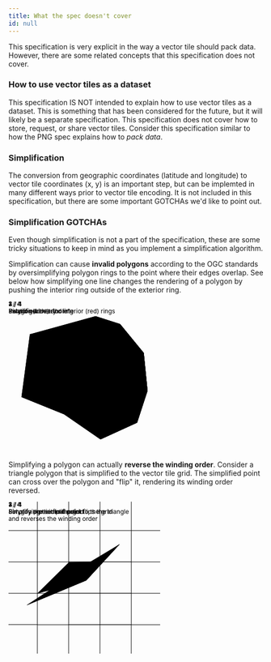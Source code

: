 ```yaml
---
title: What the spec doesn't cover
id: null
---
```


This specification is very explicit in the way a vector tile should pack data. However, there are some related concepts that this specification does not cover.

### How to use vector tiles as a dataset

This specification IS NOT intended to explain how to use vector tiles as a dataset. This is something that has been considered for the future, but it will likely be a separate specification. This specification does not cover how to store, request, or share vector tiles. Consider this specification similar to how the PNG spec explains how to *pack data*.

### Simplification

The conversion from geographic coordinates (latitude and longitude) to vector tile coordinates (x, y) is an important step, but can be implemted in many different ways prior to vector tile encoding. It is not included in this specification, but there are some important GOTCHAs we'd like to point out.

<div class="js-example clearfix">
  <div class="js-example-header">
    <h3>Simplification GOTCHAs</h3>
    <p>Even though simplification is not a part of the specification, these are some tricky situations to keep in mind as you implement a simplification algorithm.</p>
  </div>
  <div class="js-example-body">
    <div class="col12 clearfix">
      <div class="col6">
        <p>Simplification can cause <strong>invalid polygons</strong> according to the OGC standards by oversimplifying polygon rings to the point where their edges overlap. See below how simplifying one line changes the rendering of a polygon by pushing the interior ring outside of the exterior ring.</p>
      </div>
      <div class="col5 fr">
        <svg xmlns="http://www.w3.org/2000/svg" width="300" height="300" viewBox="0 0 300 300" class="simplification-example">
          <g id="simp1" class="show">
            <text x="0" y="10" font-size="12">1 / 4</text>
            <text x="0" y="24" font-size="12">Polygon with a "hole"</text>
            <path d="M267.53,102.13L220.72,45.34,172,29.73,42.27,65.48,25.69,189.32l84.46,34.2L182,273.12,254.42,240,275,177ZM171.81,219.89l-83.94-45.6L54.71,76.88,206,74.29l18.65,118.66Z" class="simp-geom simp-poly"/>
          </g>
          <g id="simp2">
            <text x="0" y="10" font-size="12">2 / 4</text>
            <text x="0" y="24" font-size="12">Exterior (blue) and interior (red) rings</text>
            <polygon points="42.27 65.48 172.05 29.73 220.72 45.34 267.53 102.13 275.02 177.01 254.42 240.05 182.03 273.12 110.15 223.51 25.69 189.32 42.27 65.48" class="simp-geom simp-ring simp-ring-outer hide"/>
            <polygon points="54.71 76.88 87.87 174.29 171.81 219.89 224.66 192.94 206.01 74.29 54.71 76.88" class="simp-geom simp-ring simp-ring-inner hide"/>
          </g>
          <g id="simp3">
            <text x="0" y="10" font-size="12">3 / 4</text>
            <text x="0" y="24" font-size="12">Simplified exterior ring</text>
            <line x1="26.92" y1="180.14" x2="41.46" y2="71.56" class="simp-geom simp-dashed"/>
            <polyline points="41.87 68.45 42.27 65.48 45.16 64.68" class="simp-geom simp-dashed"/>
            <line x1="51.07" y1="63.06" x2="166.2" y2="31.34" class="simp-geom simp-dashed"/>
            <polygon points="172.05 29.73 220.72 45.34 267.53 102.13 275.02 177.01 254.42 240.05 182.03 273.12 110.15 223.51 25.69 189.32 172.05 29.73" class="simp-geom simp-ring simp-ring-outer hide"/>
            <polygon points="54.71 76.88 87.87 174.29 171.81 219.89 224.66 192.94 206.01 74.29 54.71 76.88" class="simp-geom simp-ring simp-ring-inner hide"/>
          </g>
          <g id="simp4">
            <text x="0" y="10" font-size="12">4 / 4</text>
            <text x="0" y="24" font-size="12">Invalid geometry</text>
            <line x1="26.92" y1="180.14" x2="41.46" y2="71.56" class="simp-geom simp-dashed"/>
            <polyline points="41.87 68.45 42.27 65.48 45.16 64.68" class="simp-geom simp-dashed"/>
            <line x1="51.07" y1="63.06" x2="166.2" y2="31.34" class="simp-geom simp-dashed"/>
            <polygon points="267.53 102.13 220.72 45.34 172.05 29.73 129.99 75.59 206.01 74.29 224.66 192.94 171.81 219.89 87.87 174.29 74.77 135.81 25.69 189.32 110.15 223.51 182.03 273.12 254.42 240.05 275.02 177.01 267.53 102.13" class="simp-geom simp-poly hide"/>
            <polygon points="54.71 76.88 74.77 135.81 129.99 75.59 54.71 76.88" class="simp-geom simp-poly hide"/>
          </g>
        </svg>
      </div>
    </div>
    <div class="col12 clearfix">
      <div class="col6">
        <p>Simplifying a polygon can actually <strong>reverse the winding order</strong>. Consider a triangle polygon that is simplified to the vector tile grid. The simplified point can cross over the polygon and "flip" it, rendering its winding order reversed.</p>
      </div>
      <div class="col5 fr">
        <svg xmlns="http://www.w3.org/2000/svg" width="300" height="300" viewBox="0 0 300 300" class="flip-example">
          <g id="flip-grid" class="show">
            <path class="flip-grid" d="M242.41,0h1m-63,0h1m-63,0h1m-63,0h1M0,57.59v-1m0,63v-1m0,63v-1m0,63v-1M57.59,300h-1m63,0h-1m63,0h-1m63,0h-1M300,242.41v1m0-63v1m0-63v1m0-63v1"/>
            <path class="flip-grid" d="M243.45,0h-1V56.55H181.49V0h-1V56.55H119.54V0h-1V56.55H57.59V0h-1V56.55H0v1H56.55v60.92H0v1H56.55v60.92H0v1H56.55v60.92H0v1H56.55V300h1V243.45h60.92V300h1V243.45h60.92V300h1V243.45h60.92V300h1V243.45H300v-1H243.45V181.49H300v-1H243.45V119.54H300v-1H243.45V57.59H300v-1H243.45V0ZM118.51,242.41H57.59V181.49h60.92v60.92Zm0-62H57.59V119.54h60.92v60.92Zm0-62H57.59V57.59h60.92v60.92Zm62,123.91H119.54V181.49h60.92v60.92Zm0-62H119.54V119.54h60.92v60.92Zm0-62H119.54V57.59h60.92v60.92Zm62,123.91H181.49V181.49h60.92v60.92Zm0-62H181.49V119.54h60.92v60.92Zm0-62H181.49V57.59h60.92v60.92Z"/>
          </g>
          <g id="flip1" class="show">
            <text x="0" y="10" font-size="12">1 / 4</text>
            <text x="0" y="24" font-size="12">Polygon pre-simplification</text>
            <polygon points="36.06 204.47 219.82 83.96 153.8 155.53 36.06 204.47" class="flip-ring flip-outer"/>
          </g>
          <g id="flip2">
            <text x="0" y="10" font-size="12">2 / 4</text>
            <text x="0" y="24" font-size="12">Simplify a point to the grid</text>
            <polygon points="36.06 204.47 219.82 83.96 153.8 155.53 36.06 204.47" class="flip-ring flip-dashed"/>
            <polygon points="56.55 181.49 219.82 83.96 153.8 155.53 56.55 181.49" class="flip-ring flip-outer"/>
          </g>
          <g id="flip3">
            <text x="0" y="10" font-size="12">3 / 4</text>
            <text x="0" y="24" font-size="12">Simplify the second point to the grid</text>
            <polygon points="36.06 204.47 219.82 83.96 153.8 155.53 36.06 204.47" class="flip-ring flip-dashed"/>
            <polygon points="56.55 181.49 180.46 118.51 153.8 155.53 56.55 181.49" class="flip-ring flip-outer"/>
          </g>
          <g id="flip4">
            <text x="0" y="10" font-size="12">4 / 4</text>
            <text x="0" y="24" font-size="12">Simplifying the final point flips the triangle</text>
            <text x="0" y="38" font-size="12">and reverses the winding order</text>
            <polygon points="36.06 204.47 219.82 83.96 153.8 155.53 36.06 204.47" class="flip-ring flip-dashed"/>
            <polygon points="56.55 181.49 180.46 118.51 119.54 119.54 56.55 181.49" class="flip-ring flip-inner"/>
          </g>
        </svg>
      </div>
    </div>
  </div>
</div>